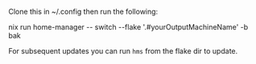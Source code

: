 Clone this in ~/.config then run the following:

nix run home-manager -- switch --flake '.#yourOutputMachineName' -b bak

For subsequent updates you can run `hms` from the flake dir to update.
